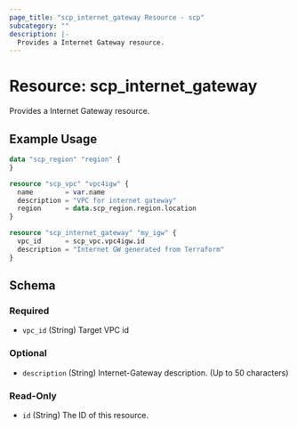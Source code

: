 ```yaml
---
page_title: "scp_internet_gateway Resource - scp"
subcategory: ""
description: |-
  Provides a Internet Gateway resource.
---
```


# Resource: scp_internet_gateway

Provides a Internet Gateway resource.


## Example Usage

```terraform
data "scp_region" "region" {
}

resource "scp_vpc" "vpc4igw" {
  name        = var.name
  description = "VPC for internet gateway"
  region      = data.scp_region.region.location
}

resource "scp_internet_gateway" "my_igw" {
  vpc_id      = scp_vpc.vpc4igw.id
  description = "Internet GW generated from Terraform"
}
```

<!-- schema generated by tfplugindocs -->
## Schema

### Required

- `vpc_id` (String) Target VPC id

### Optional

- `description` (String) Internet-Gateway description. (Up to 50 characters)

### Read-Only

- `id` (String) The ID of this resource.
